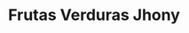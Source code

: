 ---
title: "Frutas Verduras Jhony"
url: /santiago-de-surco/frutas-verduras-jhony/
shop: Gemüse & Obst
---